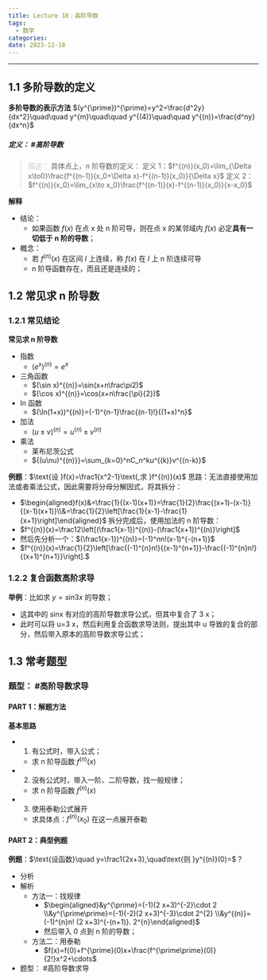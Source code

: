 ```yaml
---
title: Lecture 18：高阶导数
tags:
  - 数学
categories: 
date: 2023-12-18
---
```

---
## 1.1 多阶导数的定义
**多阶导数的表示方法**
$(y^{\prime})^{\prime}=y^2=\frac{d^2y}{dx^2}\quad\quad y^{m}\quad\quad y^{(4)}\quad\quad y^{(n)}=\frac{d^ny}{dx^n}$

##### **定义**： #高阶导数
> <font color="#ccc1d9">描述：</font> 具体点上，n 阶导数的定义：
> 定义 1：$f^{(n)}(x_0)=\lim_{\Delta x\to0}\frac{f^{(n-1)}(x_0+\Delta x)-f^{(n-1)}(x_0)}{\Delta x}$
> 定义 2：$f^{(n)}(x_0)=\lim_{x\to x_0}\frac{f^{(n-1)}(x)-f^{(n-1)}(x_0)}{x-x_0}$

**解释**
+ 结论：
	+ 如果函数 $f(x)$ 在点 x 处 n 阶可导，则在点 x 的某邻域内 $f(x)$ 必定**具有一切低于 n 阶的导数**；
+ 概念：
	+ 若 $f^{(n)}(x)$ 在区间 $I$ 上连续，称 $f(x)$ 在 $I$ 上 n 阶连续可导
	+  n 阶导函数存在，而且还是连续的；

## 1.2 常见求 n 阶导数
### 1.2.1 常见结论
**常见求 n 阶导数**
+ 指数
	+ $(e^{x})^{(n)}=e^{x}$
+ 三角函数
	+ $(\sin x)^{(n)}=\sin(x+n\frac\pi2)$
	+ $(\cos x)^{(n)}=\cos(x+n\frac{\pi}{2})$
+ In 函数
	+ $(\ln(1+x))^{(n)}=(-1)^{n-1}\frac{(n-1)!}{(1+x)^n}$
+ 加法
	+ $(u\pm v)^{(n)}=u^{(n)}\pm v^{(n)}$
+ 乘法
	+ 莱布尼茨公式
	+ ${(u\nu)^{(n)}}=\sum_{k=0}^nC_n^ku^{(k)}v^{(n-k)}$

**例题**：$\text{设 }f(x)=\frac1{x^2-1}\text{,求 }f^{(n)}(x)$
思路：无法直接使用加法或者乘法公式，因此需要将分母分解因式，将其拆分：
+ $\begin{aligned}f(x)&=\frac{1}{(x-1)(x+1)}=\frac{1}{2}\frac{(x+1)-(x-1)}{(x-1)(x+1)}\\&=\frac{1}{2}\left[\frac{1}{x-1}-\frac{1}{x+1}\right]\end{aligned}$
拆分完成后，使用加法的 n 阶导数：
+ $f^{(n)}(x)=\frac12\left[(\frac1{x-1})^{(n)}-(\frac1{x+1})^{(n)}\right]$
+ 然后先分析一个：$(\frac1{x-1})^{(n)}=(-1)^nn!(x-1)^{-(n+1)}$
+ $f^{(n)}(x)=\frac{1}{2}\left[\frac{(-1)^{n}n!}{(x-1)^{n+1}}-\frac{(-1)^{n}n!}{(x+1)^{n+1}}\right].$

### 1.2.2 复合函数高阶求导
**举例**：比如求 $y=sin3x$ 的导数；
+ 这其中的 sinx 有对应的高阶导数求导公式，但其中复合了 3 x；
+ 此时可以将 u=3 x，然后利用复合函数求导法则，提出其中 u 导致的复合的部分，然后带入原本的高阶导数求导公式；

## 1.3 常考题型
### 题型： #高阶导数求导
#### PART 1：解题方法
**基本思路**
+ 1. 有公式时，带入公式；
	+ 求 n 阶导函数 $f^{(n)}(x)$
+ 2. 没有公式时，带入一阶、二阶导数，找一般规律；
	+ 求 n 阶导函数 $f^{(n)}(x)$
+ 3. 使用泰勒公式展开
	+ 求具体点：$f^{(n)}(x_0)$ 在这一点展开泰勒

#### PART 2：典型例题
**例题**：$\text{设函数}\quad y=\frac1{2x+3},\quad\text{则 }y^{(n)}(0)=$？
+ 分析
+ 解析
	+ 方法一：找规律 
		+ $\begin{aligned}&y^{\prime}=(-1)(2 x+3)^{-2}\cdot 2 \\&y^{\prime\prime}=(-1)(-2)(2 x+3)^{-3}\cdot 2^{2} \\&y^{(n)}=(-1)^{n}n! (2 x+3)^{-(n+1)}. 2^{n}\end{aligned}$
		+ 然后带入 0 点到 n 阶的导数；
	+ 方法二：用泰勒 
		+ $f(x)=f(0)+f^{\prime}(0)x+\frac{f^{\prime\prime}(0)}{2!}x^2+\cdots$
+ 题型： #高阶导数求导 
